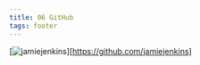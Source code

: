 ```yaml
---
title: 06 GitHub
tags: footer
---
```

[![jamiejenkins](/images/github.svg)][https://github.com/jamiejenkins]
